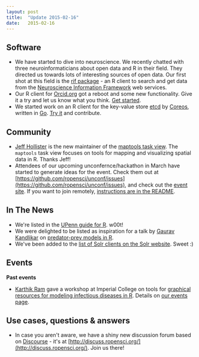 ```yaml
---
layout: post
title:  "Update 2015-02-16"
date:   2015-02-16
---
```


## Software

* We have started to dive into neuroscience. We recently chatted with three neuroinformaticians about open data and R in their field. They directed us towards lots of interesting sources of open data. Our first shot at this field is the [rif package](https://github.com/ropensci/rif) - an R client to search and get data from the [Neuroscience Information Framework](http://neuinfo.org/) web services. 
* Our R client for [Orcid.org](https://github.com/ropensci/rorcid) got a reboot and some new functionality. Give it a try and let us know what you think. [Get started](https://github.com/ropensci/rorcid#installation).
* We started work on an R client for the key-value store [etcd](https://github.com/coreos/etcd) by [Coreos](https://coreos.com/), written in [Go](https://golang.org/). [Try it](https://github.com/ropensci/etseed) and contribute.

## Community

* [Jeff Hollister](http://jwhollister.com/) is the new maintainer of the [maptools task view](https://github.com/ropensci/maptools). The `maptools` task view focuses on tools for mapping and visualizing spatial data in R. Thanks Jeff!
* Attendees of our upcoming unconfernce/hackathon in March have started to generate ideas for the event. Check them out at [https://github.com/ropensci/unconf/issues](https://github.com/ropensci/unconf/issues), and check out the [event site](http://unconf.ropensci.org/). If you want to join remotely, [instructions are in the README](https://github.com/ropensci/unconf#ropensci-2015-unconference).

## In The News

* We're listed in the [UPenn guide for R](http://guides.library.upenn.edu/R). w00t!
* We were delighted to be listed as inspiration for a talk by [Gaurav Kandlikar](https://github.com/gauravsk) on [predator-prey models in R](http://gauravsk.github.io/deSolve/#36).
* We've been added to the [list of Solr clients on the Solr website](http://wiki.apache.org/solr/IntegratingSolr#R). Sweet :)

## Events

__Past events__  
* [Karthik Ram](http://karthik.io/) gave a workshop at Imperial College on tools for [graphical resources for modeling infectious diseases in R](https://sites.google.com/site/hackout2/participants). Details on [our events page](http://ropensci.org/community/events.html).

## Use cases, questions & answers

* In case you aren't aware, we have a shiny new discussion forum based on [Discourse](http://www.discourse.org/) - it's at [http://discuss.ropensci.org/](http://discuss.ropensci.org/). Join us there!
